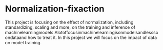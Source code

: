 # Normalization-fixaction
This project is focusing on the effect of normalization, including standardizing, scaling and more, on the training and inference of machinelearningmodels.Alotoffocusinmachinelearningisonmodelsandlesssoondataand how to treat it. In this project we will focus on the impact of data on model training.
